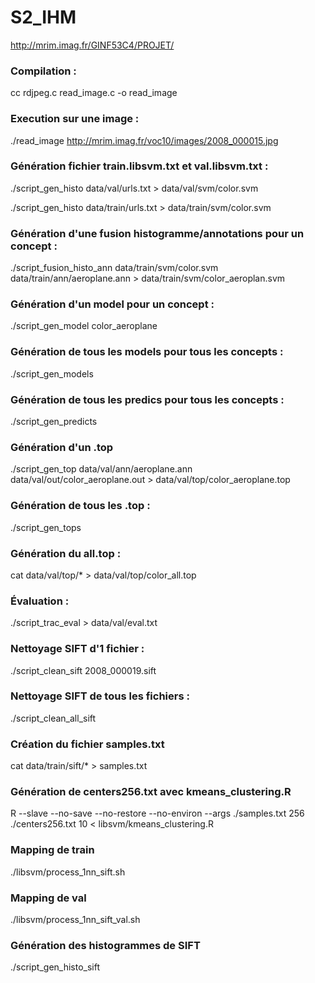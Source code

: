 # S2_IHM

http://mrim.imag.fr/GINF53C4/PROJET/

### Compilation :

cc rdjpeg.c read_image.c -o read_image

### Execution sur une image :

./read_image  http://mrim.imag.fr/voc10/images/2008_000015.jpg

### Génération fichier train.libsvm.txt et val.libsvm.txt :

./script_gen_histo data/val/urls.txt > data/val/svm/color.svm

./script_gen_histo data/train/urls.txt > data/train/svm/color.svm

### Génération d'une fusion histogramme/annotations pour un concept :

./script_fusion_histo_ann data/train/svm/color.svm data/train/ann/aeroplane.ann > data/train/svm/color_aeroplan.svm

### Génération d'un model pour un concept :

./script_gen_model color_aeroplane

### Génération de tous les models pour tous les concepts :

./script_gen_models

### Génération de tous les predics pour tous les concepts :

./script_gen_predicts

### Génération d'un .top

./script_gen_top data/val/ann/aeroplane.ann data/val/out/color_aeroplane.out > data/val/top/color_aeroplane.top

### Génération de tous les .top :

./script_gen_tops

### Génération du all.top :

cat data/val/top/* > data/val/top/color_all.top

### Évaluation :

./script_trac_eval > data/val/eval.txt

### Nettoyage SIFT d'1 fichier : 

./script_clean_sift 2008_000019.sift

### Nettoyage SIFT de tous les fichiers :

./script_clean_all_sift

### Création du fichier samples.txt

cat data/train/sift/* > samples.txt

### Génération de centers256.txt avec kmeans_clustering.R

R --slave --no-save --no-restore --no-environ --args ./samples.txt 256 ./centers256.txt 10 < libsvm/kmeans_clustering.R

### Mapping de train

./libsvm/process_1nn_sift.sh

### Mapping de val

./libsvm/process_1nn_sift_val.sh

### Génération des histogrammes de SIFT

./script_gen_histo_sift
